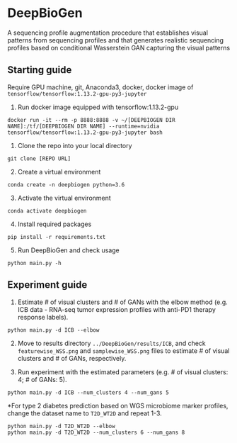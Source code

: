 # DeepBioGen

A sequencing profile augmentation procedure that establishes visual patterns from sequencing profiles and that generates realistic sequencing profiles based on conditional Wasserstein GAN capturing the visual patterns

## Starting guide
Require GPU machine, git, Anaconda3, docker, docker image of `tensorflow/tensorflow:1.13.2-gpu-py3-jupyter`

1. Run docker image equipped with tensorflow:1.13.2-gpu
```
docker run -it --rm -p 8888:8888 -v ~/[DEEPBIOGEN DIR NAME]:/tf/[DEEPBIOGEN DIR NAME] --runtime=nvidia tensorflow/tensorflow:1.13.2-gpu-py3-jupyter bash
```

1. Clone the repo into your local directory
```
git clone [REPO URL]
```
2. Create a virtual environment
```
conda create -n deepbiogen python=3.6
```
3. Activate the virtual environment
```
conda activate deepbiogen
```
4. Install required packages
```
pip install -r requirements.txt
```
5. Run DeepBioGen and check usage
```
python main.py -h
```

## Experiment guide

1. Estimate # of visual clusters and # of GANs with the elbow method (e.g. ICB data - RNA-seq tumor expression profiles with anti-PD1 therapy response labels).
```
python main.py -d ICB --elbow
```

2. Move to results directory `../DeepBioGen/results/ICB`, and check `featurewise_WSS.png` and `samplewise_WSS.png` files to estimate # of visual clusters and # of GANs, respectively.

3. Run experiment with the estimated parameters (e.g. # of visual clusters: 4; # of GANs: 5).
```
python main.py -d ICB --num_clusters 4 --num_gans 5
```
*For type 2 diabetes prediction based on WGS microbiome marker profiles, change the dataset name to `T2D_WT2D` and repeat 1-3.
```
python main.py -d T2D_WT2D --elbow
python main.py -d T2D_WT2D --num_clusters 6 --num_gans 8
```
